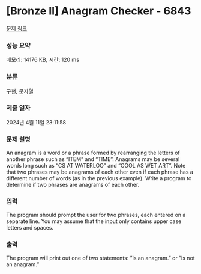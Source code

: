 # [Bronze II] Anagram Checker - 6843 

[문제 링크](https://www.acmicpc.net/problem/6843) 

### 성능 요약

메모리: 14176 KB, 시간: 120 ms

### 분류

구현, 문자열

### 제출 일자

2024년 4월 11일 23:11:58

### 문제 설명

<p>An anagram is a word or a phrase formed by rearranging the letters of another phrase such as “ITEM” and “TIME”. Anagrams may be several words long such as “CS AT WATERLOO” and “COOL AS WET ART”. Note that two phrases may be anagrams of each other even if each phrase has a different number of words (as in the previous example). Write a program to determine if two phrases are anagrams of each other.</p>

### 입력 

 <p>The program should prompt the user for two phrases, each entered on a separate line. You may assume that the input only contains upper case letters and spaces.</p>

### 출력 

 <p>The program will print out one of two statements: ”Is an anagram.” or ”Is not an anagram.”</p>

